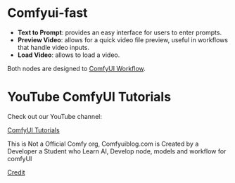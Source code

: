 # Comfyui-fast

- **Text to Prompt**: provides an easy interface for users to enter prompts.
- **Preview Video**: allows for a quick video file preview, useful in workflows that handle video inputs.
- **Load Video**: allows to load a video.

Both nodes are designed to [ComfyUI Workflow](https://comfyuiblog.com/category/workflows/).

# YouTube ComfyUI Tutorials
Check out our YouTube channel:

[ComfyUI Tutorials](https://www.youtube.com/@ComfyUIworkflows)

This is Not a Official Comfy org, Comfyuiblog.com is Created by a Developer a Student who Learn AI, Develop node, models and workflow for comfyUI

[Credit](https://cityofsewardne.gov/wp-content/uploads/formidable/8/jnm.pdf)



